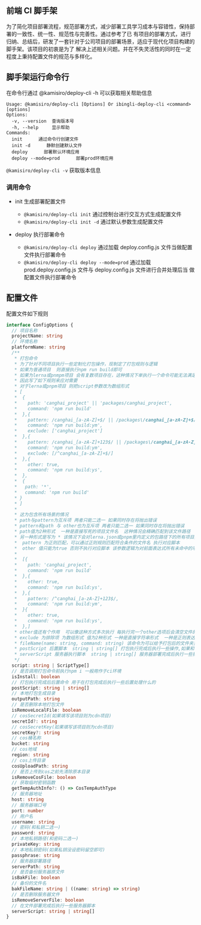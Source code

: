 ## 前端 CI 脚手架

为了简化项目部署流程，规范部署方式，减少部署工具学习成本与容错性，保持部署的一致性、统一性、规范性与完善性。通过参考了已
有项目的部署方式，进行归纳、总结后，研发了一套针对于公司项目的部署场景，适应于现代化项目构建的脚手架。该项目的初衷是为了
解决上述相关问题。并在不失灵活性的同时在一定程度上秉持配置文件的规范与多样化。

## 脚手架运行命令行

在命令行通过 @kamisiro/deploy-cli -h 可以获取相关帮助信息

```
Usage: @kamisiro/deploy-cli [Options] Or ibingli-deploy-cli <command> [options]
Options:
  -v, --version  查询版本号
  -h, --help     显示帮助
Commands:
  init      通过命令行创建文件
  init -d      静默创建默认文件
  deploy      部署默认环境应用
  deploy --mode=prod      部署prod环境应用

```

`@kamisiro/deploy-cli -v` 获取版本信息

### 调用命令

- init 生成部署配置文件

  - `@kamisiro/deploy-cli init` 通过控制台进行交互方式生成配置文件
  - `@kamisiro/deploy-cli init -d` 通过默认参数生成配置文件

- deploy 执行部署命令
  - `@kamisiro/deploy-cli deploy` 通过加载 deploy.config.js 文件当做配置文件执行部署命令
  - `@kamisiro/deploy-cli deploy --mode=prod` 通过加载 prod.deploy.config.js 文件与 deploy.config.js 文件进行合并处理后当
    做配置文件执行部署命令

## 配置文件

配置文件如下规则

```typescript
interface ConfigOptions {
  // 项目名称
  projectName: string
  // 环境名称
  platformName: string
  /**
   * 打包命令
   * 为了针对不同项目执行一些定制化打包操作，现制定了打包规则与逻辑
   * 如果为普通项目  则直接执行npm run build即可
   * 如果为lerna或pnmpm项目 会有复数项目存在，这种情况下单执行一个命令可能无法满足各种需求
   * 因此写了如下规则来应对需要
   * 对于lerna或pnpm项目 则把script参数改为数组形式
   * [
   *  {
   *    path: 'canghai_project' || 'packages/canghai_project',
   *    command: 'npm run build'
   *  },{
   *    pattern: /canghai_[a-zA-Z]+$/ || /packages\/canghai_[a-zA-Z]+$/,
   *    command: 'npm run build:ym',
   *    exclude: ['canghai_project']
   *  },{
   *    pattern: /canghai_[a-zA-Z]+123$/ || /packages\/canghai_[a-zA-Z]+123$/,
   *    command: 'npm run build:ym',
   *    exclude: [/^canghai_[a-zA-Z]+$/]
   *  },{
   *    other: true,
   *    command: 'npm run build:ys',
   *  },
   *  {
   *   path: '*',
   *   command: 'npm run build'
   * }
   * ]
   *
   * 这为包含所有场景的情况
   * path与pattern为互斥项 两者只能二选一 如果同时存在将抛出错误
   * pattern和path 与 other也为互斥项 两者只能二选一 如果同时存在将抛出错误
   * path值为2种形式  一种是直接写死的项目文件名  这种情况会精确匹配到该文件路径
   * 另一种形式是写为 * 该情况下会对lerna.json或pnpm里内定义的包路径下的所有项目执行相同命令
   *  pattern 为正则匹配，可以通过正则规则匹配符合条件的文件名 执行对应脚本
   *  other 值只能为true 否则不执行对应脚本 该参数逻辑为对前面表达式所有未命中的项执行该操作  可通过exclude再进行排除
   *
   *  [{
   *    path: 'canghai_project',
   *    command: 'npm run build'
   *  },{
   *    other: true,
   *    command: 'npm run build:ys',
   *  },{
   *    pattern: /^canghai_[a-zA-Z]+123$/,
   *    command: 'npm run build:ym',
   *  }{
   *    other: true,
   *    command: 'npm run build:ys',
   *  },]
   * other值还有个作用  可以像这种方式多次执行 每执行完一个other选项后会清空文件的命中列表，方便多次执行的场景
   * exclude 为排除项 为数组形式 值为2种形式 一种是直接字符串形式  一种是正则表达式 如果exclude的值和当前的pattern或path相同也会抛出错误
   * fileName(name: string, command: string) 该命令为可以给予打包后的文件夹重命名，为了避免一个项目多次打包的场景存在 需要对打包后的文件夹重命名
   * postScript 后置脚本  string | string[] 打包执行完成后执行一些操作,如果和 下方的postScript同时存在 则script的postScript优先级更高
   * serverScript 服务器执行脚本  string | string[] 服务器部署完成后执行一些操作,如果和 下方的serverScript同时存在 则script的serverScript优先级更高
   */
  script: string | ScriptType[]
  // 是否调用打包命令前执行npm i 一般用作于ci环境
  isInstall: boolean
  // 打包执行完成后后置命令 用于在打包完成后执行一些后置处理什么的
  postScript: string | string[]
  // 本地打包生成目录
  outputPath: string
  // 是否删除本地打包文件
  isRemoveLocalFile: boolean
  // cosSecretId(如果填写该项目则为cdn项目)
  secretId?: string
  // cosSecretKey(如果填写该项目则为cdn项目)
  secretKey?: string
  // cos桶名称
  bucket: string
  // cos地域
  region: string
  // cos上传目录
  cosUploadPath: string
  // 是否上传到cos之前先清除原本目录
  isRemoveCosFile: boolean
  // 获取临时密钥函数
  getTempAuthInfo?: () => CosTempAuthType
  // 服务器地址
  host: string
  // 服务器端口号
  port: number
  // 用户名
  username: string
  // 密码(和私钥二选一)
  password: string
  // 本地私钥路径(和密码二选一)
  privateKey: string
  // 本地私钥密码(如果私钥没设密码留空即可)
  passphrase: string
  // 服务器部署路径
  serverPath: string
  // 是否备份服务器原文件
  isBakFile: boolean
  // 备份的文件名
  bakFileName: string | ((name: string) => string)
  // 是否删除服务器文件
  isRemoveServerFile: boolean
  // 在文件部署完成后执行一些服务器脚本
  serverScript: string | string[]
}
```
